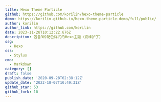 ```yaml
---
title: Hexo Theme Particle
github: https://github.com/korilin/hexo-theme-particle
demo: https://korilin.github.io/hexo-theme-particle-demo/full/public/
author: korilin
author_link: https://github.com/korilin
date: 2023-11-28T10:12:22.876Z
description: 包含3种配色样式的Hexo主题（没维护了）
ssg:
  - Hexo
css:
  - Stylus
cms:
  - Markdown
category: []
draft: false
publish_date: '2020-09-28T02:38:12Z'
update_date: '2022-10-07T10:49:31Z'
github_star: 53
github_fork: 10
---
```

